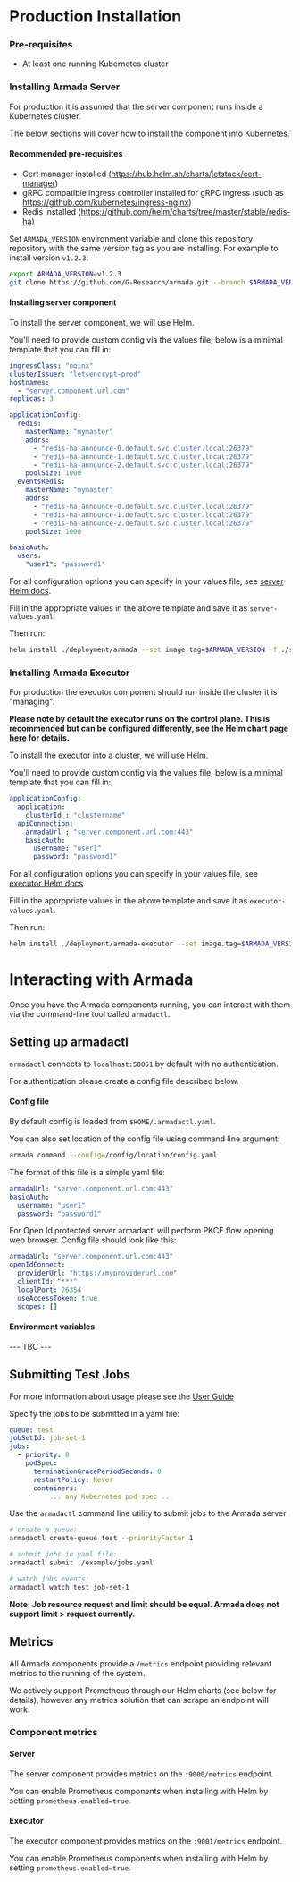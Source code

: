 # Production Installation

### Pre-requisites

* At least one running Kubernetes cluster

### Installing Armada Server

For production it is assumed that the server component runs inside a Kubernetes cluster.

The below sections will cover how to install the component into Kubernetes. 

#### Recommended pre-requisites

* Cert manager installed (https://hub.helm.sh/charts/jetstack/cert-manager)
* gRPC compatible ingress controller installed for gRPC ingress (such as https://github.com/kubernetes/ingress-nginx)
* Redis installed (https://github.com/helm/charts/tree/master/stable/redis-ha)

Set `ARMADA_VERSION` environment variable and clone this repository repository with the same version tag as you are installing. For example to install version `v1.2.3`:
```bash
export ARMADA_VERSION=v1.2.3
git clone https://github.com/G-Research/armada.git --branch $ARMADA_VERSION
```

#### Installing server component

To install the server component, we will use Helm.

You'll need to provide custom config via the values file, below is a minimal template that you can fill in:

```yaml
ingressClass: "nginx"
clusterIssuer: "letsencrypt-prod"
hostnames: 
  - "server.component.url.com"
replicas: 3

applicationConfig:
  redis:
    masterName: "mymaster"
    addrs:
      - "redis-ha-announce-0.default.svc.cluster.local:26379"
      - "redis-ha-announce-1.default.svc.cluster.local:26379"
      - "redis-ha-announce-2.default.svc.cluster.local:26379"
    poolSize: 1000
  eventsRedis:
    masterName: "mymaster"
    addrs:
      - "redis-ha-announce-0.default.svc.cluster.local:26379"
      - "redis-ha-announce-1.default.svc.cluster.local:26379"
      - "redis-ha-announce-2.default.svc.cluster.local:26379"
    poolSize: 1000

basicAuth:
  users:
    "user1": "password1"
```

For all configuration options you can specify in your values file, see [server Helm docs](./helm/server.md).

Fill in the appropriate values in the above template and save it as `server-values.yaml`

Then run:

```bash
helm install ./deployment/armada --set image.tag=$ARMADA_VERSION -f ./server-values.yaml
```

### Installing Armada Executor

For production the executor component should run inside the cluster it is "managing".

**Please note by default the executor runs on the control plane. This is recommended but can be configured differently, see the Helm chart page [here](./helm/executor.md) for details.**

To install the executor into a cluster, we will use Helm. 

You'll need to provide custom config via the values file, below is a minimal template that you can fill in:

```yaml
applicationConfig:
  application:
    clusterId : "clustername"
  apiConnection:
    armadaUrl : "server.component.url.com:443"    
    basicAuth:
      username: "user1"
      password: "password1"
```

For all configuration options you can specify in your values file, see [executor Helm docs](./helm/executor.md).

Fill in the appropriate values in the above template and save it as `executor-values.yaml`.

Then run:

```bash
helm install ./deployment/armada-executor --set image.tag=$ARMADA_VERSION -f ./executor-values.yaml
```
# Interacting with Armada

Once you have the Armada components running, you can interact with them via the command-line tool called `armadactl`.

## Setting up armadactl

`armadactl` connects to `localhost:50051` by default with no authentication.

For authentication please create a config file described below.

#### Config file

By default config is loaded from `$HOME/.armadactl.yaml`.

You can also set location of the config file  using command line argument:

```bash
armada command --config=/config/location/config.yaml
```

The format of this file is a simple yaml file:

```yaml
armadaUrl: "server.component.url.com:443"
basicAuth:
  username: "user1"
  password: "password1"
```

For Open Id protected server armadactl will perform PKCE flow opening web browser.
Config file should look like this:
```yaml
armadaUrl: "server.component.url.com:443"
openIdConnect:
  providerUrl: "https://myproviderurl.com"
  clientId: "***"
  localPort: 26354
  useAccessToken: true
  scopes: []
```


#### Environment variables

 --- TBC ---

## Submitting Test Jobs

For more information about usage please see the [User Guide](./user.md)

Specify the jobs to be submitted in a yaml file:
```yaml
queue: test
jobSetId: job-set-1
jobs:
  - priority: 0    
    podSpec:
      terminationGracePeriodSeconds: 0
      restartPolicy: Never
      containers:
          ... any Kubernetes pod spec ...

```

Use the `armadactl` command line utility to submit jobs to the Armada server
```bash
# create a queue:
armadactl create-queue test --priorityFactor 1

# submit jobs in yaml file:
armadactl submit ./example/jobs.yaml

# watch jobs events:
armadactl watch test job-set-1

```

**Note: Job resource request and limit should be equal. Armada does not support limit > request currently.**

## Metrics

All Armada components provide a `/metrics` endpoint providing relevant metrics to the running of the system.

We actively support Prometheus through our Helm charts (see below for details), however any metrics solution that can scrape an endpoint will work.

### Component metrics

#### Server

The server component provides metrics on the `:9000/metrics` endpoint.

You can enable Prometheus components when installing with Helm by setting `prometheus.enabled=true`.

#### Executor

The executor component provides metrics on the `:9001/metrics` endpoint.

You can enable Prometheus components when installing with Helm by setting `prometheus.enabled=true`.

